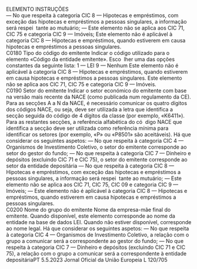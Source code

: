  
ELEMENTO  INSTRUÇÕES  
— No que respeita à categoria CIC 8 — Hipotecas e empréstimos, com exceção 
das hipotecas e empréstimos a pessoas singulares, a informação será respei ­
tante ao mutuário; 
— Este elemento não se aplica aos CIC 71, CIC 75 e categoria CIC 9 — Imóveis; 
Este elemento não é aplicável à categoria CIC 8 — Hipotecas e empréstimos, 
quando estiverem em causa hipotecas e empréstimos a pessoas singulares.  
C0180  Tipo do código do emitente  Indicar o código utilizado para o elemento «Código da entidade emitente». Esco ­
lher uma das opções constantes da seguinte lista: 
1 — LEI 
9 — Nenhum 
Este elemento não é aplicável à categoria CIC 8 — Hipotecas e empréstimos, 
quando estiverem em causa hipotecas e empréstimos a pessoas singulares. 
Este elemento não se aplica aos CIC 71, CIC 75 e categoria CIC 9 — Imóveis.  
C0190  Setor do emitente  Indicar o setor económico do emitente com base na versão mais recente da NACE 
(como publicada num regulamento da CE). Para as secções A a N da NACE, é 
necessário comunicar os quatro dígitos dos códigos NACE, ou seja, deve ser 
utilizada a letra que identifica a secção seguida do código de 4 dígitos da classe 
(por exemplo, «K6411»). Para as restantes secções, a referência alfabética do có ­
digo NACE que identifica a secção deve ser utilizada como referência mínima para 
identificar os setores (por exemplo, «P» ou «P8501» são aceitáveis). 
Há que considerar os seguintes aspetos: 
— No que respeita à categoria CIC 4 — Organismos de Investimento Coletivo, o 
setor do emitente corresponde ao setor do gestor do fundo; 
— No que respeita à categoria CIC 7 — Dinheiro e depósitos (excluindo CIC 71 
e CIC 75), o setor do emitente corresponde ao setor da entidade depositária 
— No que respeita à categoria CIC 8 — Hipotecas e empréstimos, com exceção 
das hipotecas e empréstimos a pessoas singulares, a informação será respei ­
tante ao mutuário; 
— Este elemento não se aplica aos CIC 71, CIC 75, CIC 09 e categoria CIC 9 — 
Imóveis; 
— Este elemento não é aplicável à categoria CIC 8 — Hipotecas e empréstimos, 
quando estiverem em causa hipotecas e empréstimos a pessoas singulares.  
C0200  Nome do grupo do emitente  Nome da empresa-mãe final do emitente. 
Quando disponível, este elemento corresponde ao nome da entidade na base de 
dados LEI. Quando não estiver disponível, corresponde ao nome legal. 
Há que considerar os seguintes aspetos: 
— No que respeita à categoria CIC 4 — Organismos de Investimento Coletivo, a 
relação com o grupo a comunicar será a correspondente ao gestor do fundo; 
— No que respeita à categoria CIC 7 — Dinheiro e depósitos (excluindo CIC 71 
e CIC 75), a relação com o grupo a comunicar será a correspondente à 
entidade depositáriaPT  5.5.2023 Jornal Oficial da União Europeia L 120/705
